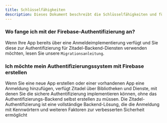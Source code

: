 ```yaml
---
title: Schlüsselfähigkeiten
description: Dieses Dokument beschreibt die Schlüsselfähigkeiten und führt in verschiedene Startszenarien ein
---
```


### Wo fange ich mit der Firebase-Authentifizierung an?

Wenn Ihre App bereits über eine Anmeldeimplementierung verfügt und Sie diese zur Authentifizierung für Zitadel-Backend-Diensten verwenden möchten, lesen Sie unsere `Migrationsanleitung`.

### Ich möchte mein Authentifizierungssystem mit Firebase erstellen 

Wenn Sie eine neue App erstellen oder einer vorhandenen App eine Anmeldung hinzufügen, verfügt Zitadel über Bibliotheken und Dienste, mit denen Sie die sichere Authentifizierung implementieren können, ohne das Authentifizierungs-Backend selbst erstellen zu müssen. Die Zitadel-Authentifizierung ist eine vollständige Backend-Lösung, die die Anmeldung mit Kennwörtern und weiteren Faktoren zur verbesserten Sicherheit ermöglicht

